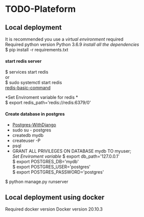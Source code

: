 # TODO-Plateform

## Local deployment

It is recommended you use a *virtual environment* required   
Required python version Python 3.6.9
*install all the dependencies*  
$ pip install -r requirements.txt  

#### start redis server
$ services start redis  
or  
$ sudo systemctl start redis  
[redis-basic-command](https://www.tutorialspoint.com/redis/redis_commands.htm#:~:text=To%20start%20Redis%20client%2C%20open,you%20can%20run%20any%20command.&text=In%20the%20above%20example%2C%20we,server%20is%20running%20or%20not.)  

*Set Enviroment variable for redis *  
$ export redis_path='redis://redis:6379/0'  

#### Create database in postgres
* [Postgres-WithDjango](https://www.digitalocean.com/community/tutorials/how-to-install-and-configure-django-with-postgres-nginx-and-gunicorn)  
* sudo su - postgres  
* createdb mydb  
* createuser -P  
* psql  
* GRANT ALL PRIVILEGES ON DATABASE mydb TO myuser;  
*Set Enviroment variable*
$ export db_path='127.0.0.1'  
$ export POSTGRES_DB='mydb'  
$ export POSTGRES_USER='postgres'  
$ export POSTGRES_PASSWORD='postgres'  




$ python manage.py runserver  





## Local deployment using docker
Required docker version Docker version 20.10.3 



